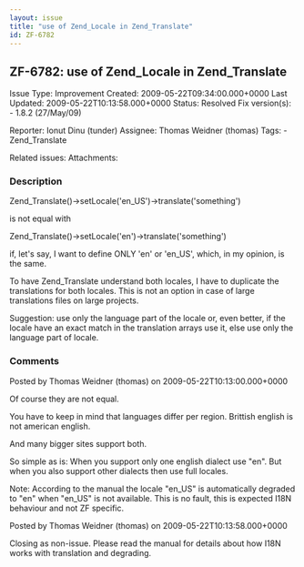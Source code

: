 ```yaml
---
layout: issue
title: "use of Zend_Locale in Zend_Translate"
id: ZF-6782
---
```


ZF-6782: use of Zend\_Locale in Zend\_Translate
-----------------------------------------------

 Issue Type: Improvement Created: 2009-05-22T09:34:00.000+0000 Last Updated: 2009-05-22T10:13:58.000+0000 Status: Resolved Fix version(s): - 1.8.2 (27/May/09)
 
 Reporter:  Ionut Dinu (tunder)  Assignee:  Thomas Weidner (thomas)  Tags: - Zend\_Translate
 
 Related issues: 
 Attachments: 
### Description

Zend\_Translate()->setLocale('en\_US')->translate('something')

is not equal with

Zend\_Translate()->setLocale('en')->translate('something')

if, let's say, I want to define ONLY 'en' or 'en\_US', which, in my opinion, is the same.

To have Zend\_Translate understand both locales, I have to duplicate the translations for both locales. This is not an option in case of large translations files on large projects.

Suggestion: use only the language part of the locale or, even better, if the locale have an exact match in the translation arrays use it, else use only the language part of locale.

 

 

### Comments

Posted by Thomas Weidner (thomas) on 2009-05-22T10:13:00.000+0000

Of course they are not equal.

You have to keep in mind that languages differ per region. Brittish english is not american english.

And many bigger sites support both.

So simple as is: When you support only one english dialect use "en". But when you also support other dialects then use full locales.

Note: According to the manual the locale "en\_US" is automatically degraded to "en" when "en\_US" is not available. This is no fault, this is expected I18N behaviour and not ZF specific.

 

 

Posted by Thomas Weidner (thomas) on 2009-05-22T10:13:58.000+0000

Closing as non-issue. Please read the manual for details about how I18N works with translation and degrading.

 

 